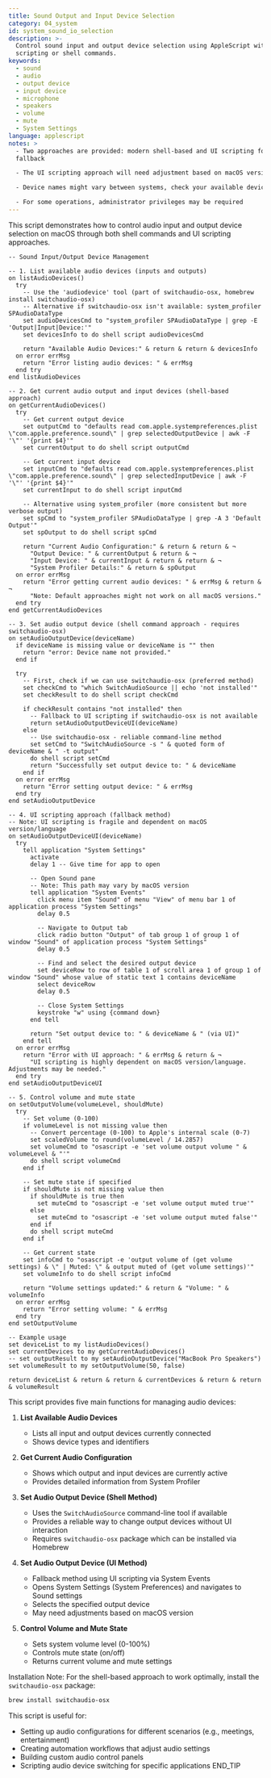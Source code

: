 ```yaml
---
title: Sound Output and Input Device Selection
category: 04_system
id: system_sound_io_selection
description: >-
  Control sound input and output device selection using AppleScript with UI
  scripting or shell commands.
keywords:
  - sound
  - audio
  - output device
  - input device
  - microphone
  - speakers
  - volume
  - mute
  - System Settings
language: applescript
notes: >
  - Two approaches are provided: modern shell-based and UI scripting for
  fallback

  - The UI scripting approach will need adjustment based on macOS version

  - Device names might vary between systems, check your available devices first

  - For some operations, administrator privileges may be required
---
```


This script demonstrates how to control audio input and output device selection on macOS through both shell commands and UI scripting approaches.

```applescript
-- Sound Input/Output Device Management

-- 1. List available audio devices (inputs and outputs)
on listAudioDevices()
  try
    -- Use the 'audiodevice' tool (part of switchaudio-osx, homebrew install switchaudio-osx)
    -- Alternative if switchaudio-osx isn't available: system_profiler SPAudioDataType
    set audioDevicesCmd to "system_profiler SPAudioDataType | grep -E 'Output|Input|Device:'"
    set devicesInfo to do shell script audioDevicesCmd
    
    return "Available Audio Devices:" & return & return & devicesInfo
  on error errMsg
    return "Error listing audio devices: " & errMsg
  end try
end listAudioDevices

-- 2. Get current audio output and input devices (shell-based approach)
on getCurrentAudioDevices()
  try
    -- Get current output device
    set outputCmd to "defaults read com.apple.systempreferences.plist \"com.apple.preference.sound\" | grep selectedOutputDevice | awk -F '\"' '{print $4}'"
    set currentOutput to do shell script outputCmd
    
    -- Get current input device
    set inputCmd to "defaults read com.apple.systempreferences.plist \"com.apple.preference.sound\" | grep selectedInputDevice | awk -F '\"' '{print $4}'"
    set currentInput to do shell script inputCmd
    
    -- Alternative using system_profiler (more consistent but more verbose output)
    set spCmd to "system_profiler SPAudioDataType | grep -A 3 'Default Output'"
    set spOutput to do shell script spCmd
    
    return "Current Audio Configuration:" & return & return & ¬
      "Output Device: " & currentOutput & return & ¬
      "Input Device: " & currentInput & return & return & ¬
      "System Profiler Details:" & return & spOutput
  on error errMsg
    return "Error getting current audio devices: " & errMsg & return & ¬
      "Note: Default approaches might not work on all macOS versions."
  end try
end getCurrentAudioDevices

-- 3. Set audio output device (shell command approach - requires switchaudio-osx)
on setAudioOutputDevice(deviceName)
  if deviceName is missing value or deviceName is "" then
    return "error: Device name not provided."
  end if
  
  try
    -- First, check if we can use switchaudio-osx (preferred method)
    set checkCmd to "which SwitchAudioSource || echo 'not installed'"
    set checkResult to do shell script checkCmd
    
    if checkResult contains "not installed" then
      -- Fallback to UI scripting if switchaudio-osx is not available
      return setAudioOutputDeviceUI(deviceName)
    else
      -- Use switchaudio-osx - reliable command-line method
      set setCmd to "SwitchAudioSource -s " & quoted form of deviceName & " -t output"
      do shell script setCmd
      return "Successfully set output device to: " & deviceName
    end if
  on error errMsg
    return "Error setting output device: " & errMsg
  end try
end setAudioOutputDevice

-- 4. UI scripting approach (fallback method)
-- Note: UI scripting is fragile and dependent on macOS version/language
on setAudioOutputDeviceUI(deviceName)
  try
    tell application "System Settings"
      activate
      delay 1 -- Give time for app to open
      
      -- Open Sound pane
      -- Note: This path may vary by macOS version
      tell application "System Events"
        click menu item "Sound" of menu "View" of menu bar 1 of application process "System Settings"
        delay 0.5
        
        -- Navigate to Output tab
        click radio button "Output" of tab group 1 of group 1 of window "Sound" of application process "System Settings"
        delay 0.5
        
        -- Find and select the desired output device
        set deviceRow to row of table 1 of scroll area 1 of group 1 of window "Sound" whose value of static text 1 contains deviceName
        select deviceRow
        delay 0.5
        
        -- Close System Settings
        keystroke "w" using {command down}
      end tell
      
      return "Set output device to: " & deviceName & " (via UI)"
    end tell
  on error errMsg
    return "Error with UI approach: " & errMsg & return & ¬
      "UI scripting is highly dependent on macOS version/language. Adjustments may be needed."
  end try
end setAudioOutputDeviceUI

-- 5. Control volume and mute state
on setOutputVolume(volumeLevel, shouldMute)
  try
    -- Set volume (0-100)
    if volumeLevel is not missing value then
      -- Convert percentage (0-100) to Apple's internal scale (0-7)
      set scaledVolume to round(volumeLevel / 14.2857)
      set volumeCmd to "osascript -e 'set volume output volume " & volumeLevel & "'"
      do shell script volumeCmd
    end if
    
    -- Set mute state if specified
    if shouldMute is not missing value then
      if shouldMute is true then
        set muteCmd to "osascript -e 'set volume output muted true'"
      else
        set muteCmd to "osascript -e 'set volume output muted false'"
      end if
      do shell script muteCmd
    end if
    
    -- Get current state
    set infoCmd to "osascript -e 'output volume of (get volume settings) & \" | Muted: \" & output muted of (get volume settings)'"
    set volumeInfo to do shell script infoCmd
    
    return "Volume settings updated:" & return & "Volume: " & volumeInfo
  on error errMsg
    return "Error setting volume: " & errMsg
  end try
end setOutputVolume

-- Example usage
set deviceList to my listAudioDevices()
set currentDevices to my getCurrentAudioDevices()
-- set outputResult to my setAudioOutputDevice("MacBook Pro Speakers")
set volumeResult to my setOutputVolume(50, false)

return deviceList & return & return & currentDevices & return & return & volumeResult
```

This script provides five main functions for managing audio devices:

1. **List Available Audio Devices**
   - Lists all input and output devices currently connected
   - Shows device types and identifiers

2. **Get Current Audio Configuration**
   - Shows which output and input devices are currently active
   - Provides detailed information from System Profiler

3. **Set Audio Output Device (Shell Method)**
   - Uses the `SwitchAudioSource` command-line tool if available
   - Provides a reliable way to change output devices without UI interaction
   - Requires `switchaudio-osx` package which can be installed via Homebrew

4. **Set Audio Output Device (UI Method)**
   - Fallback method using UI scripting via System Events
   - Opens System Settings (System Preferences) and navigates to Sound settings
   - Selects the specified output device
   - May need adjustments based on macOS version

5. **Control Volume and Mute State**
   - Sets system volume level (0-100%)
   - Controls mute state (on/off)
   - Returns current volume and mute settings

Installation Note:
For the shell-based approach to work optimally, install the `switchaudio-osx` package:
```bash
brew install switchaudio-osx
```

This script is useful for:
- Setting up audio configurations for different scenarios (e.g., meetings, entertainment)
- Creating automation workflows that adjust audio settings
- Building custom audio control panels
- Scripting audio device switching for specific applications
END_TIP
